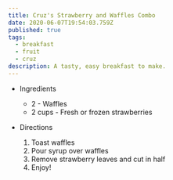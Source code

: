 ```yaml
---
title: Cruz's Strawberry and Waffles Combo
date: 2020-06-07T19:54:03.759Z
published: true
tags:
  - breakfast
  - fruit
  - cruz
description: A tasty, easy breakfast to make.
---
```

* Ingredients

  * 2 - Waffles
  * 2 cups - Fresh or frozen strawberries
* Directions

  1. Toast waffles
  2. Pour syrup over waffles
  3. Remove strawberry leaves and cut in half
  4. Enjoy!